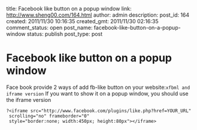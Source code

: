 title: Facebook like button on a popup window
link: http://www.sheng00.com/164.html
author: admin
description: 
post_id: 164
created: 2011/11/30 10:16:35
created_gmt: 2011/11/30 02:16:35
comment_status: open
post_name: facebook-like-button-on-a-popup-window
status: publish
post_type: post

# Facebook like button on a popup window

Face book provide 2 ways of add fb-like button on your website:`xfbml and iframe version` If you want to show it on a popup window, you should use the iframe version    
    
    
    ?<iframe src="http://www.facebook.com/plugins/like.php?href=YOUR_URL"
     scrolling="no" frameborder="0"
     style="border:none; width:450px; height:80px"></iframe>